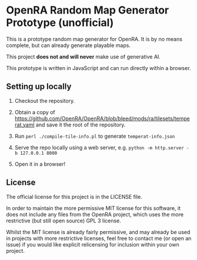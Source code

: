 # OpenRA Random Map Generator Prototype (unofficial)

This is a prototype random map generator for OpenRA. It is by no means complete,
but can already generate playable maps.

This project **does not and will never** make use of generative AI.

This prototype is written in JavaScript and can run directly within a browser.

## Setting up locally

1. Checkout the repository.

2. Obtain a copy of https://github.com/OpenRA/OpenRA/blob/bleed/mods/ra/tilesets/temperat.yaml and save it the root of the repository.

3. Run `perl ./compile-tile-info.pl` to generate `temperat-info.json`

4. Serve the repo locally using a web server, e.g. `python -m http.server -b 127.0.0.1 8000`

5. Open it in a browser!

## License

The official license for this project is in the LICENSE file.

In order to maintain the more permissive MIT license for this software, it does
not include any files from the OpenRA project, which uses the more restrictive
(but still open source) GPL 3 license.

Whilst the MIT license is already fairly permissive, and may already be used in
projects with more restrictive licenses, feel free to contact me (or open an
issue) if you would like explicit relicensing for inclusion within your own
project.
